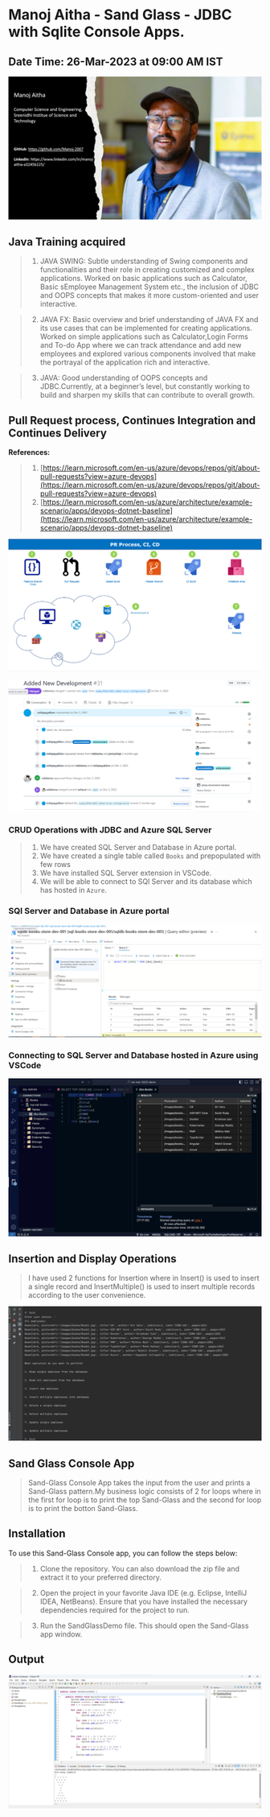 # Manoj Aitha - Sand Glass - JDBC with Sqlite Console Apps.

## Date Time: 26-Mar-2023 at 09:00 AM IST



![Manoj Aitha |150x150](./Documentation/Images/FirstSlide.PNG)

## Java Training acquired
> 1. JAVA SWING: Subtle understanding of Swing components and functionalities and their role in creating customized and complex applications. Worked on basic applications such as Calculator, Basic sEmployee Management System etc., the inclusion of JDBC and OOPS concepts that makes it more custom-oriented and user interactive.
 
> 2. JAVA FX: Basic overview and brief understanding of JAVA FX and its use cases that can be implemented for creating applications. Worked on simple applications such as Calculator,Login Forms and To-do App where we can track attendance and add new employees and explored various components involved that make the portrayal of the application rich and interactive.
 
> 3. JAVA: Good understanding of OOPS concepts and JDBC.Currently, at a beginner’s level, but constantly working to build and sharpen my skills that can contribute to overall growth.

## Pull Request process, Continues Integration and Continues Delivery

**References:**
> 1. [https://learn.microsoft.com/en-us/azure/devops/repos/git/about-pull-requests?view=azure-devops](https://learn.microsoft.com/en-us/azure/devops/repos/git/about-pull-requests?view=azure-devops)
> 1. [https://learn.microsoft.com/en-us/azure/architecture/example-scenario/apps/devops-dotnet-baseline](https://learn.microsoft.com/en-us/azure/architecture/example-scenario/apps/devops-dotnet-baseline)



![Sql Azure|150x150](./Documentation/Images/PR-CI-CD.PNG)


![Sql Azure|150x150](./Documentation/Images/PRinGitHub.PNG)



### CRUD Operations with JDBC and Azure SQL Server

> 1. We have created SQL Server and Database in Azure portal.
> 1. We have created a single table called `Books` and prepopulated with few rows 
> 1. We have installed SQL Server extension in VSCode.
> 1. We will be able to connect to SQl Server and its database which has hosted in `Azure`.

### SQl Server and Database in Azure portal

![Sql Azure|150x150](./Documentation/Images/SqlAzure.PNG)



### Connecting to SQL Server and Database hosted in Azure using VSCode

![Sql Azure|150x150](./Documentation/Images/ConnectingSqlServerUsingVSCode.PNG)




## Insertion and Display Operations

> I have used 2 functions for Insertion where in Insert() is used to insert a single record and InsertMultiple() is used to insert multiple records according to the user convenience.



![Sql Azure|150x150](./Documentation/Images/CRUD.PNG)



## Sand Glass Console App

> Sand-Glass Console App takes the input from the user and prints a Sand-Glass pattern.My business logic consists of 2 for loops where in the first for loop is to print the top Sand-Glass and the second for loop is to print the botton Sand-Glass.


## Installation

To use this Sand-Glass Console app, you can follow the steps below:

> 1. Clone the repository. You can also download the zip file and extract it to your preferred directory.

> 2. Open the project in your favorite Java IDE (e.g. Eclipse, IntelliJ IDEA, NetBeans). Ensure that you have installed the necessary dependencies required for the project to run.

> 3. Run the SandGlassDemo file. This should open the Sand-Glass app window. 


## Output


![Output|150x150](./Documentation/Images/SandGlassOutput.PNG)









